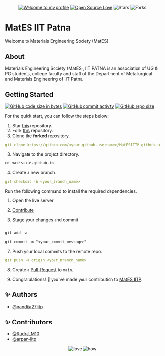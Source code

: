 <div align="center">

[![Welcome to my profile](https://img.shields.io/badge/Hello,Programmer!-Welcome-blue.svg?style=flat&logo=github)](https://github.com/MatESIITP)
[![Open Source Love](https://badges.frapsoft.com/os/v2/open-source.svg?v=103)](https://github.com/MatESIITP/MatESIITP.github.io)
![Stars](https://img.shields.io/github/stars/MatESIITP/MatESIITP.github.io?style=flat&logo=github)
![Forks](https://img.shields.io/github/forks/MatESIITP/MatESIITP.github.io?style=flat&logo=github)

</div>

# MatES IIT Patna
 Welcome to Materials Engineering Society (MatES)

## About

Materials Engineering Society (MatES), IIT PATNA is an association of UG & PG students, college faculty and staff of the Department of Metallurgical and Materials Engineering of IIT Patna.

## **Getting Started**

[![GitHub code size in bytes](https://img.shields.io/github/languages/code-size/MatESIITP/MatESIITP.github.io?logo=github)](https://MatESIITP/MatESIITP.github.io) [![GitHub commit activity](https://img.shields.io/github/commit-activity/m/MatESIITP/MatESIITP.github.io?color=bluevoilet&logo=github)](https://github.com/MatESIITP/MatESIITP.github.io/commits/) [![GitHub repo size](https://img.shields.io/github/repo-size/MatESIITP/MatESIITP.github.io?logo=github)](https://github.com/MatESIITP/MatESIITP.github.io)

For the quick start, you can follow the steps below:

1. Star <a href="https://github.com/MatESIITP/MatESIITP.github.io" title="this">this</a> repository.
2. Fork <a href="https://github.com/MatESIITP/MatESIITP.github.io" title="this">this</a> repository.
3. Clone the **forked** repository.

```yml
git clone https://github.com/<your-github-username>/MatESIITP.github.io
```

3. Navigate to the project directory.

```py
cd MatESIITP.github.io
```

4. Create a new branch.

```yml
git checkout -b <your_branch_name>
```

Run the following command to install the required dependencies.
1. Open the live server

2. <a href="/CONTRIBUTING.md">Contribute</a>

3. Stage your changes and commit

```css

git add -a

git commit -m "<your_commit_message>"
```

7. Push your local commits to the remote repo.

```yml
git push -u origin <your_branch_name>
```

8. Create a <a href="https://docs.github.com/en/github/collaborating-with-pull-requests/proposing-changes-to-your-work-with-pull-requests/creating-a-pull-request" title="Pull Request">Pull-Request</a> to `main`.

9. Congratulations! 🎉 you've made your contribution to <a href="https://github.com/MatESIITP/MatESIITP.github.io" title="new-website">MatES IITP</a>.

## ✨ Authors

- [@nandita27iitp](https://www.github.com/nandita27iitp)
  
## ✨ Contributors

- [@RudraLM10](https://github.com/RudraLM10)
- [@arpan-iitp](https://github.com/arpan-iitp)


<div align="center">
 <img src="https://forthebadge.com/images/badges/built-with-love.svg" alt="love" />
 <img src="https://forthebadge.com/images/badges/thats-how-they-get-you.svg" alt="how">
</div>
